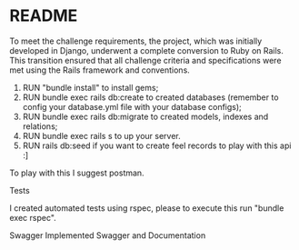 # README

To meet the challenge requirements, the project, which was initially developed in Django, underwent a complete conversion to Ruby on Rails. This transition ensured that all challenge criteria and specifications were met using the Rails framework and conventions.

1. RUN "bundle install" to install gems;
2. RUN bundle exec rails db:create to created databases (remember to config your database.yml file with your database configs);
3. RUN bundle exec rails db:migrate to created models, indexes and relations;
4. RUN bundle exec rails s to up your server.
5. RUN rails db:seed if you want to create feel records to play with this api :]

To play with this I suggest postman.

Tests

I created automated tests using rspec, please to execute this run "bundle exec rspec".

Swagger
Implemented Swagger and Documentation
